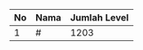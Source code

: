 | No | Nama            | Jumlah Level |
|----|-----------------|--------------|
| 1  | #    |    1203        |
